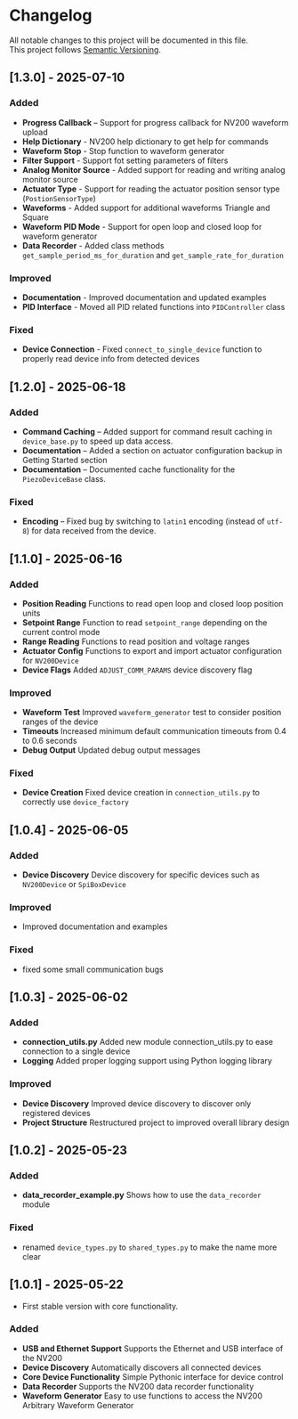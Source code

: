 # Changelog

All notable changes to this project will be documented in this file.  
This project follows [Semantic Versioning](https://semver.org/).

## [1.3.0] - 2025-07-10

### Added

- **Progress Callback** – Support for progress callback for NV200 waveform upload
- **Help Dictionary** - NV200 help dictionary to get help for commands
- **Waveform Stop** - Stop function to waveform generator
- **Filter Support** - Support fot setting parameters of filters
- **Analog Monitor Source** - Added support for reading and writing analog monitor source
- **Actuator Type** - Support for reading the actuator position sensor type (`PostionSensorType`)
- **Waveforms** - Added support for additional waveforms Triangle and Square
- **Waveform PID Mode** - Support for open loop and closed loop for waveform generator
- **Data Recorder** - Added class methods `get_sample_period_ms_for_duration` and `get_sample_rate_for_duration`

### Improved

- **Documentation** - Improved documentation and updated examples
- **PID Interface** - Moved all PID related functions into `PIDController` class

### Fixed

- **Device Connection** - Fixed `connect_to_single_device` function to properly read device info from detected devices

## [1.2.0] - 2025-06-18

### Added

- **Command Caching** – Added support for command result caching in `device_base.py` to speed up data access.
- **Documentation** – Added a section on actuator configuration backup in Getting Started section
- **Documentation** – Documented cache functionality for the `PiezoDeviceBase` class.

### Fixed

- **Encoding** – Fixed bug by switching to `latin1` encoding (instead of `utf-8`) for data received from the device.

## [1.1.0] - 2025-06-16

### Added

- **Position Reading** Functions to read open loop and closed loop position units
- **Setpoint Range** Function to read `setpoint_range` depending on the current control mode
- **Range Reading** Functions to read position and voltage ranges
- **Actuator Config** Functions to export and import actuator configuration for `NV200Device`
- **Device Flags** Added `ADJUST_COMM_PARAMS` device discovery flag

### Improved

- **Waveform Test** Improved `waveform_generator` test to consider position ranges of the device
- **Timeouts** Increased minimum default communication timeouts from 0.4 to 0.6 seconds
- **Debug Output** Updated debug output messages

### Fixed

- **Device Creation** Fixed device creation in `connection_utils.py` to correctly use `device_factory`

## [1.0.4] - 2025-06-05

### Added

- **Device Discovery** Device discovery for specific devices such as `NV200Device` or `SpiBoxDevice`

### Improved

- Improved documentation and examples

### Fixed

- fixed some small communication bugs

## [1.0.3] - 2025-06-02

### Added

- **connection_utils.py** Added new module connection_utils.py to ease connection to a single device
- **Logging** Added proper logging support using Python logging library

### Improved

- **Device Discovery** Improved device discovery to discover only registered devices
- **Project Structure** Restructured project to improved overall library design

## [1.0.2] - 2025-05-23

### Added

- **data_recorder_example.py** Shows how to use the `data_recorder` module

### Fixed

- renamed `device_types.py` to `shared_types.py` to make the name more clear

## [1.0.1] - 2025-05-22

- First stable version with core functionality.

### Added

- **USB and Ethernet Support** Supports the Ethernet and USB interface of the NV200
- **Device Discovery** Automatically discovers all connected devices
- **Core Device Functionality** Simple Pythonic interface for device control
- **Data Recorder** Supports the NV200 data recorder functionality
- **Waveform Generator** Easy to use functions to access the NV200 Arbitrary Waveform Generator
